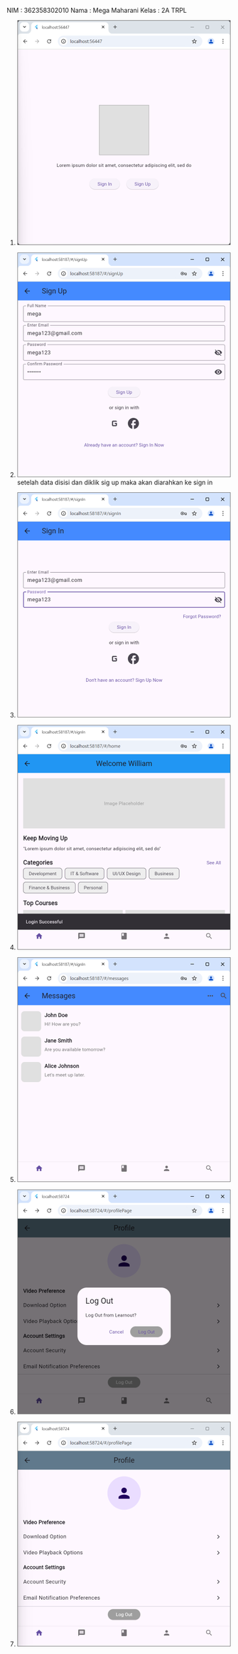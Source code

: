 NIM   : 362358302010
Nama  : Mega Maharani
Kelas : 2A TRPL

1. ![alt text](image/splash_screen.png)

2. ![alt text](image/sign_up.png)
setelah data disisi dan diklik sig up maka akan diarahkan ke sign in

3. ![alt text](image/sign_in.png)
4. ![alt text](image/home_page.png)
5. ![alt text](image/messages.png)
6. ![alt text](image/pop_up.png)
7. ![alt text](image/profile_page.png)